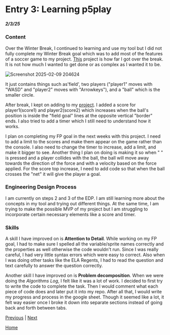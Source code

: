 # Entry 3: Learning p5play 
##### 2/3/25

### Content
Over the Winter Break, I continued to learning and use my tool but I did not fully complete my Winter Break goal which was to add most of the features of a soccer game to my project. [This](https://jsbin.com/kigahihipu/edit?js,output) project is how far I got over the break. It is not how much I wanted to get done or as complex as I wanted it to be.

![Screenshot 2025-02-09 204624](https://github.com/user-attachments/assets/4b859c5f-a295-4d18-abd2-ada1e4781fa7)


It just contains things such as'field', two players ("player1" moves with "WASD" and "player2" moves with "Arrowkeys"), and a "ball" which is the smaller circle.

After break, I kept on adding to my [project](https://jsbin.com/pobipetuya/edit?js,output). I added a score for player1(score1) and player2(score2) which increases when the ball's position is inside the "field goal" lines at the opposite vertical "border" ends. I also tried to add a timer which I still need to understand how it works. 

I plan on completing my FP goal in the next weeks with this project. I need to add a limit to the scores and make them appear on the game rather than the console. I also need to change the timer to increase, add a limit, and make it bigger to see. Another thing I plan on doing is making it so when " " is pressed and a player collides with the ball, the ball will move away towards the direction of the force and with a velocity based on the force applied. For the score top increase, I need to add code so that when the ball crosses the "net" it will give the player a goal. 

### Engineering Design Process
I am currently on steps 2 and 3 of the EDP. I am still learning more about the concepts in my tool and trying out different things. At the same time, I am trying to make the possible MVP of my project but I am struggling to incorporate certain necessary elements like a score and timer.

### Skills
A skill I have improved on is **Attention to Detail**. While working on my FP goal, I had to make sure I spelled all the variable/sprite names correctly and the properties as well otherwise the code wouldn't run. Since I was really careful, I had very little syntax errors which were easy to correct. Also when I was doing other tasks like the ELA Regents, I had to read the question and text carefully to answer the question correctly.

Another skill I have improved on is **Problem decomposition**. When we were doing the *Algorithms Log*, I felt like it was a lot of work. I decided to first try to write the code to complete the task. Then I would comment what each piece of code does and later put it into my repo. After all that, I would write my progress and process in the google sheet. Though it seemed like a lot, it felt way easier once I broke it down into separate sections instead of going back and forth between tabs.


[Previous](entry02.md) | [Next](entry04.md)

[Home](../README.md)
